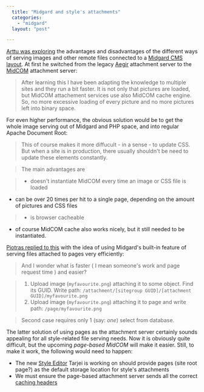 ```yaml
---
  title: "Midgard and style's attachments"
  categories: 
    - "midgard"
  layout: "post"

---
```

[Arttu was exploring][1] the advantages and disadvantages of the different ways of serving images and other remote files connected to a [Midgard CMS layout][2]. At first he switched from the legacy [Aegir][3] attachment server to the [MidCOM][4] attachment server:

> After learning this I have been adapting the knowledge to multiple sites and they run a bit faster. It is not only that pictures are loaded, but MidCOM attachement services use also MidCOM cache engine. So, no more excessive loading of every picture and no more pictures left into binary space.

For even higher performance, the obvious solution would be to get the whole image serving out of Midgard and PHP space, and into regular Apache Document Root:

> This of course makes it more diffucult - in a sense - to update CSS. But when a site is in production, there usually shouldn't be need to update these elements constantly.

> The main advantages are

> * doesn't instantiate MidCOM every time an image or CSS file is loaded
  - can be over 20 times per hit to a single page, depending on the amount of pictures and CSS files

> * is browser cacheable
  - of course MidCOM cache also works nicely, but it still needed to be instantiated.

[Piotras replied to this][5] with the idea of using Midgard's built-in feature of serving files attached to pages very efficiently:

>And I wonder what is faster ( I mean someone's work and page request time ) and easier?

> 1. Upload image (`myfavourite.png`)  attaching it to some object. Find its GUID. Write path: `/attachment/[sitegroup GUID]/[attachment GUID]/myfavourite.png`
> 2. Upload image (`myfavourite.png`) attaching it to page and write path: `/page/myfavourite.png`

> Second case requires only 1 (say: _one_) select from database.

The latter solution of using pages as the attachment server certainly sounds appealing for all style-related file serving needs. Now it is obviously quite difficult, but the upcoming _page-based MidCOM_ will make it easier. Still, to make it work, the following would need to happen:

* The new [Style Editor][6] Tarjei is working on should provide pages (site root page?) as the default storage location for style's attachments
* We must ensure the page-based attachment server sends all the correct [caching headers][7]

[1]: http://www.kaktus.cc/weblog/attachments-and-images.html
[2]: http://www.midgard-project.org/midcom-permalink-2732f47bbdf5a868fd7811d696886149
[3]: http://www.midgard-project.org/development/projects/aegir/
[4]: http://www.midgard-project.org/development/projects/midcom/
[5]: http://www.nemein.com/people/piotras/midgard-attachments.html
[6]: http://www.opensubscriber.com/message/dev@midgard-project.org/2455471.html
[7]: http://www.w3.org/Protocols/rfc2616/rfc2616-sec13.html

